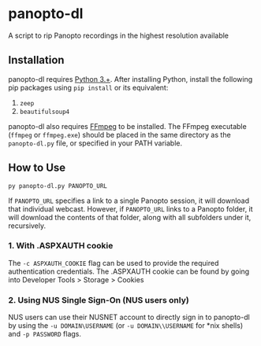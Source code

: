# panopto-dl
A script to rip Panopto recordings in the highest resolution available

## Installation

panopto-dl requires [Python 3.+](https://www.python.org/downloads/).
After installing Python, install the following pip packages using `pip install` or its equivalent:

1. `zeep`
2. `beautifulsoup4`

panopto-dl also requires [FFmpeg](https://ffmpeg.org/download.html) to be installed.  The FFmpeg executable (`ffmpeg` or `ffmpeg.exe`) should be placed in the same directory as the `panopto-dl.py` file, or specified in your PATH variable.

## How to Use

```
py panopto-dl.py PANOPTO_URL
```

If `PANOPTO_URL` specifies a link to a single Panopto session, it will download that individual webcast. However, if `PANOPTO_URL` links to a Panopto folder, it will download the contents of that folder, along with all subfolders under it, recursively.

### 1. With .ASPXAUTH cookie

The `-c ASPXAUTH_COOKIE` flag can be used to provide the required authentication credentials. The .ASPXAUTH cookie can be found by going into Developer Tools > Storage > Cookies

### 2. Using NUS Single Sign-On (NUS users only)

NUS users can use their NUSNET account to directly sign in to panopto-dl by using the `-u DOMAIN\USERNAME` (or `-u DOMAIN\\USERNAME` for \*nix shells) and `-p PASSWORD` flags.
